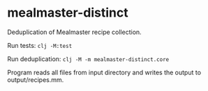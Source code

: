 # mealmaster-distinct

Deduplication of Mealmaster recipe collection.

Run tests: `clj -M:test`

Run deduplication: `clj -M -m mealmaster-distinct.core`

Program reads all files from input directory and writes the output to output/recipes.mm.
